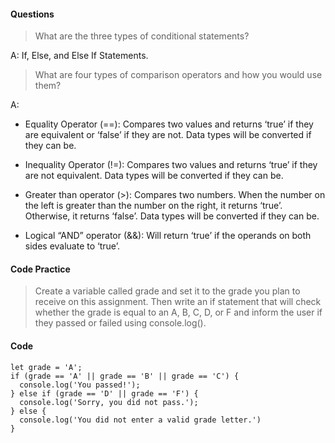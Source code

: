 ####  Questions

>  What are the three types of conditional statements?


A:    If, Else, and Else If Statements.


>  What are four types of comparison operators and how you would use them?


A:  
* Equality Operator (==): Compares two values and returns ‘true’ if they are equivalent or ‘false’ if they are not.  Data types will be converted if they can be.

* Inequality Operator (!=): Compares two values and returns ‘true’ if they are not equivalent.  Data types will be converted if they can be.

* Greater than operator (>): Compares two numbers.  When the number on the left is greater than the number on the right, it returns ‘true’.  Otherwise, it returns ‘false’.  Data types will be converted if they can be.

* Logical “AND” operator (&&): Will return ‘true’ if the operands on both sides evaluate to ‘true’.


#### Code Practice

> Create a variable called grade and set it to the grade you plan to receive on this assignment. Then write an if statement that will check whether the grade is equal to an A, B, C, D, or F and inform the user if they passed or failed using console.log().

####   Code
```JS
let grade = 'A';
if (grade == 'A' || grade == 'B' || grade == 'C') {
  console.log('You passed!');
} else if (grade == 'D' || grade == 'F') {
  console.log('Sorry, you did not pass.');
} else {
  console.log('You did not enter a valid grade letter.')
}
```

